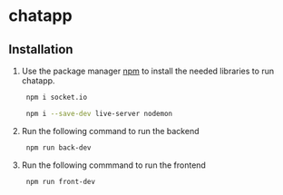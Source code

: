 # chatapp

## Installation

1.  Use the package manager [npm](https://www.npmjs.com) to install the
    needed libraries to run chatapp.

    ```bash
     npm i socket.io
    ```

    ```bash
     npm i --save-dev live-server nodemon
    ```

2.  Run the following command to run the backend

    ```bash
     npm run back-dev
    ```

3.  Run the following commmand to run the frontend

    ```bash
     npm run front-dev
    ```
